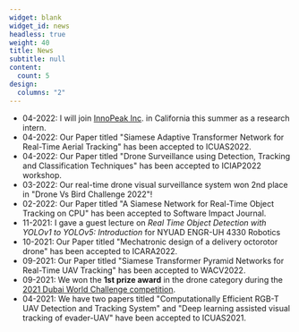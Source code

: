 ```yaml
---
widget: blank
widget_id: news
headless: true
weight: 40
title: News
subtitle: null
content:
  count: 5
design:
  columns: "2"
---
```

* 04-2022: I will join [InnoPeak Inc](https://www.innopeaktech.com/). in California this summer as a research intern.
* 04-2022: Our Paper titled "Siamese Adaptive Transformer Network for Real-Time Aerial Tracking" has been accepted to ICUAS2022. 
* 04-2022: Our Paper titled "Drone Surveillance using Detection, Tracking and Classification Techniques" has been accepted to ICIAP2022 workshop.
* 03-2022: Our real-time drone visual surveillance system won 2nd place in "Drone Vs Bird Challenge 2022"!
* 02-2022: Our Paper titled "A Siamese Network for Real-Time Object Tracking on CPU" has been accepted to Software Impact Journal.
* 11-2021: I gave a guest lecture on *Real Time Object Detection with YOLOv1 to YOLOv5: Introduction* for NYUAD ENGR-UH 4330 Robotics
* 10-2021: Our Paper titled "Mechatronic design of a delivery octorotor drone" has been accepted to ICARA2022.
* 09-2021: Our Paper titled "Siamese Transformer Pyramid Networks for Real-Time UAV Tracking" has been accepted to WACV2022.
* 09-2021: We won the **1st prize award** in the drone category during the [2021 Dubai World Challenge competition](https://twitter.com/XiaoLisp/status/1453685884642074627?s=20&t=_U3YMIZK_zFBDRb_XppKqQ).
* 04-2021: We have two papers titled "Computationally Efficient RGB-T UAV Detection and Tracking System" and "Deep learning assisted visual tracking of evader-UAV" have been accepted to ICUAS2021.
